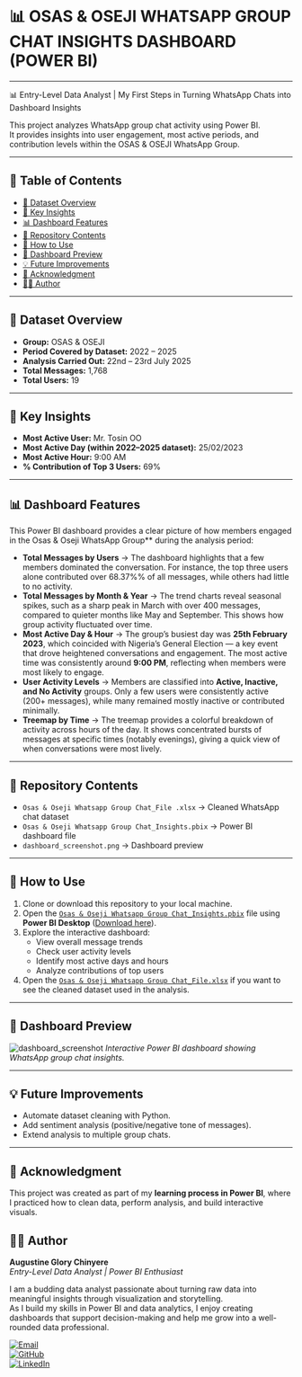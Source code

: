  # 📊 OSAS & OSEJI WHATSAPP GROUP CHAT INSIGHTS DASHBOARD (POWER BI)

 ---

📊 Entry-Level Data Analyst | My First Steps in Turning WhatsApp Chats into Dashboard Insights

This project analyzes WhatsApp group chat activity using Power BI.  
It provides insights into user engagement, most active periods, and contribution levels within the OSAS & OSEJI WhatsApp Group.
 
---

## 📑 Table of Contents
- [📅 Dataset Overview](#-dataset-overview)  
- [🔑 Key Insights](#-key-insights)  
- [📊 Dashboard Features](#-dashboard-features)  
- [📂 Repository Contents](#-repository-contents)  
- [🚀 How to Use](#-how-to-use)  
- [📸 Dashboard Preview](#-dashboard-preview)  
- [💡 Future Improvements](#-future-improvements)  
- [🙏 Acknowledgment](#-acknowledgment)  
- [👩‍💻 Author](#-author)  

---

## 📅 Dataset Overview
- **Group:** OSAS & OSEJI  
- **Period Covered by Dataset:** 2022 – 2025  
- **Analysis Carried Out:** 22nd – 23rd July 2025  
- **Total Messages:** 1,768  
- **Total Users:** 19  

---

## 🔑 Key Insights
- **Most Active User:** Mr. Tosin OO  
- **Most Active Day (within 2022–2025 dataset):** 25/02/2023  
- **Most Active Hour:** 9:00 AM  
- **% Contribution of Top 3 Users:** 69% 

---

## 📊 Dashboard Features
This Power BI dashboard provides a clear picture of how members engaged in the Osas & Oseji WhatsApp Group** during the analysis period:

- **Total Messages by Users** → The dashboard highlights that a few members dominated the conversation. For instance, the top three users alone contributed over 68.37%% of all messages, while others had little to no activity.  
- **Total Messages by Month & Year** → The trend charts reveal seasonal spikes, such as a sharp peak in March with over 400 messages, compared to quieter months like May and September. This shows how group activity fluctuated over time.  
- **Most Active Day & Hour** → The group’s busiest day was **25th February 2023**, which coincided with Nigeria’s General Election — a key event that drove heightened conversations and engagement. The most active time was consistently around **9:00 PM**, reflecting
    when members were most likely to engage.
- **User Activity Levels** → Members are classified into **Active, Inactive, and No Activity** groups. Only a few users were consistently active (200+ messages), while many remained mostly inactive or contributed minimally.  
- **Treemap by Time** → The treemap provides a colorful breakdown of activity across hours of the day. It shows concentrated bursts of messages at specific times (notably evenings), giving a quick view of when conversations were most lively.  
  
---

## 📂 Repository Contents
- `Osas & Oseji Whatsapp Group Chat_File .xlsx` → Cleaned WhatsApp chat dataset  
- `Osas & Oseji Whatsapp Group Chat_Insights.pbix` → Power BI dashboard file  
- `dashboard_screenshot.png` → Dashboard preview  

---

## 🚀 How to Use

1. Clone or download this repository to your local machine.  
2. Open the [`Osas & Oseji Whatsapp Group Chat_Insights.pbix`](./Osas%20&%20Oseji%20Whatsapp%20Group%20Chat_Insights.pbix) file using **Power BI Desktop** ([Download here](https://powerbi.microsoft.com/desktop/)).  
3. Explore the interactive dashboard:  
   - View overall message trends  
   - Check user activity levels  
   - Identify most active days and hours  
   - Analyze contributions of top users  
4. Open the [`Osas & Oseji Whatsapp Group Chat_File.xlsx`](./Osas%20&%20Oseji%20Whatsapp%20Group%20Chat_File.xlsx) if you want to see the cleaned dataset used in the analysis.  
  
---

## 📸 Dashboard Preview
![dashboard_screenshot](https://github.com/user-attachments/assets/c61410e3-880a-4b1f-be3b-83e8858d1ca4)
*Interactive Power BI dashboard showing WhatsApp group chat insights.*

---

## 💡 Future Improvements
- Automate dataset cleaning with Python.  
- Add sentiment analysis (positive/negative tone of messages).  
- Extend analysis to multiple group chats.  

---

## 🙏 Acknowledgment
This project was created as part of my **learning process in Power BI**, where I practiced how to clean data, perform analysis, and build interactive visuals.  

## 👩‍💻 Author
**Augustine Glory Chinyere**  
_Entry-Level Data Analyst | Power BI Enthusiast_  

I am a budding data analyst passionate about turning raw data into meaningful insights through visualization and storytelling.  
As I build my skills in Power BI and data analytics, I enjoy creating dashboards that support decision-making and help me grow into a well-rounded data professional.  

[![Email](https://img.shields.io/badge/Email-D14836?style=for-the-badge&logo=gmail&logoColor=white)](mailto:glorealaustine@gmail.com)  
[![GitHub](https://img.shields.io/badge/GitHub-100000?style=for-the-badge&logo=github&logoColor=white)](https://github.com/GlorealAustine)  
[![LinkedIn](https://img.shields.io/badge/LinkedIn-0A66C2?style=for-the-badge&logo=linkedin&logoColor=white)](https://www.linkedin.com/in/glory-chinyere-augustine)  

